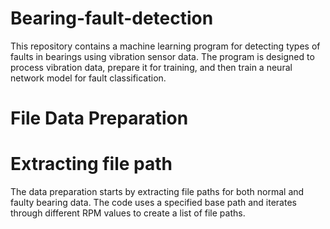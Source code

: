 # Bearing-fault-detection
This repository contains a machine learning program for detecting types of faults in bearings using vibration sensor data. The program is designed to process vibration data, prepare it for training, and then train a neural network model for fault classification.
# File Data Preparation
# Extracting file path
The data preparation starts by extracting file paths for both normal and faulty bearing data. The code uses a specified base path and iterates through different RPM values to create a list of file paths.
